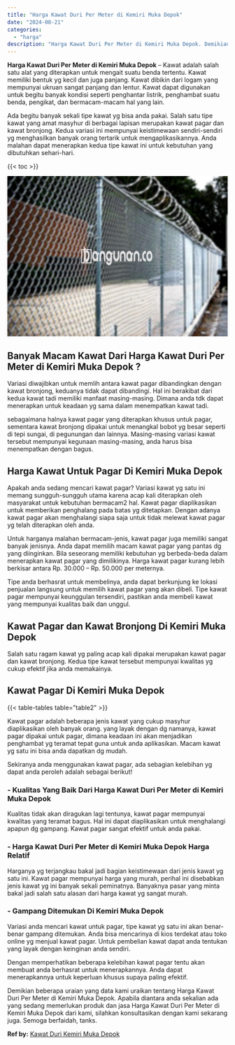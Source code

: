 ```yaml
---
title: "Harga Kawat Duri Per Meter di Kemiri Muka Depok"
date: "2024-08-21"
categories: 
  - "harga"
description: "Harga Kawat Duri Per Meter di Kemiri Muka Depok. Demikian beberapa uraian yang data kami uraikan tentang Harga Kawat Duri Per Meter di Kemiri Muka Depok. Apa..."
---
```


**Harga Kawat Duri Per Meter di Kemiri Muka Depok** – Kawat adalah salah satu alat yang diterapkan untuk mengait suatu benda tertentu. Kawat memiliki bentuk yg kecil dan juga panjang. Kawat dibikin dari logam yang mempunyai ukruan sangat panjang dan lentur. Kawat dapat digunakan untuk begitu banyak kondisi seperti penghantar listrik, penghambat suatu benda, pengikat, dan bermacam-macam hal yang lain.

Ada begitu banyak sekali tipe kawat yg bisa anda pakai. Salah satu tipe kawat yang amat masyhur di berbagai lapisan merupakan kawat pagar dan kawat bronjong. Kedua variasi ini mempunyai keistimewaan sendiri-sendiri yg menghasilkan banyak orang tertarik untuk mengaplikasikannya. Anda malahan dapat menerapkan kedua tipe kawat ini untuk kebutuhan yang dibutuhkan sehari-hari.

{{< toc >}}

![Harga Kawat Duri Per Meter di Kemiri Muka Depok](/images/jual-kawat-murah03.png)

## Banyak Macam Kawat Dari Harga Kawat Duri Per Meter di Kemiri Muka Depok ?

Variasi diwajibkan untuk memlih antara kawat pagar dibandingkan dengan kawat bronjong, keduanya tidak dapat dibandingi. Hal ini berakibat dari kedua kawat tadi memiliki manfaat masing-masing. Dimana anda tdk dapat menerapkan untuk keadaan yg sama dalam menempatkan kawat tadi.

sebagaimana halnya kawat pagar yang diterapkan khusus untuk pagar, sementara kawat bronjong dipakai untuk menangkal bobot yg besar seperti di tepi sungai, di pegunungan dan lainnya. Masing-masing variasi kawat tersebut mempunyai kegunaan masing-masing, anda harus bisa menempatkan dengan bagus.

## Harga Kawat Untuk Pagar Di Kemiri Muka Depok

Apakah anda sedang mencari kawat pagar? Variasi kawat yg satu ini memang sungguh-sungguh utama karena acap kali diterapkan oleh masyarakat untuk kebutuhan bermacam2 hal. Kawat pagar diaplikasikan untuk memberikan penghalang pada batas yg ditetapkan. Dengan adanya kawat pagar akan menghalangi siapa saja untuk tidak melewat kawat pagar yg telah diterapkan oleh anda.

Untuk harganya malahan bermacam-jenis, kawat pagar juga memiliki sangat banyak jenisnya. Anda dapat memilih macam kawat pagar yang pantas dg yang diinginkan. Bila seseorang memiliki kebutuhan yg berbeda-beda dalam menerapkan kawat pagar yang dimilikinya. Harga kawat pagar kurang lebih berkisar antara Rp. 30.000 – Rp. 50.000 per meternya.

Tipe anda berhasrat untuk membelinya, anda dapat berkunjung ke lokasi penjualan langsung untuk memilih kawat pagar yang akan dibeli. Tipe kawat pagar mempunyai keunggulan tersendiri, pastikan anda membeli kawat yang mempunyai kualitas baik dan unggul.

## Kawat Pagar dan Kawat Bronjong Di Kemiri Muka Depok

Salah satu ragam kawat yg paling acap kali dipakai merupakan kawat pagar dan kawat bronjong. Kedua tipe kawat tersebut mempunyai kwalitas yg cukup efektif jika anda memakainya.

## Kawat Pagar Di Kemiri Muka Depok

{{< table-tables table="table2" >}}

Kawat pagar adalah beberapa jenis kawat yang cukup masyhur diaplikasikan oleh banyak orang. yang layak dengan dg namanya, kawat pagar dipakai untuk pagar, dimana keadaan ini akan menjadikan penghambat yg teramat tepat guna untuk anda aplikasikan. Macam kawat yg satu ini bisa anda dapatkan dg mudah.

Sekiranya anda menggunakan kawat pagar, ada sebagian kelebihan yg dapat anda peroleh adalah sebagai berikut!

### \- Kualitas Yang Baik Dari Harga Kawat Duri Per Meter di Kemiri Muka Depok

Kualitas tidak akan diragukan lagi tentunya, kawat pagar mempunyai kwalitas yang teramat bagus. Hal ini dapat diaplikasikan untuk menghalangi apapun dg gampang. Kawat pagar sangat efektif untuk anda pakai.

### \- Harga Kawat Duri Per Meter di Kemiri Muka Depok Harga Relatif

Harganya yg terjangkau bakal jadi bagian keistimewaan dari jenis kawat yg satu ini. Kawat pagar mempunyai harga yang murah, perihal ini disebabkan jenis kawat yg ini banyak sekali peminatnya. Banyaknya pasar yang minta bakal jadi salah satu alasan dari harga kawat yg sangat murah.

### \- Gampang Ditemukan Di Kemiri Muka Depok

Variasi anda mencari kawat untuk pagar, tipe kawat yg satu ini akan benar-benar gampang ditemukan. Anda bisa mencarinya di kios terdekat atau toko online yg menjual kawat pagar. Untuk pembelian kawat dapat anda tentukan yang layak dengan keinginan anda sendiri.

Dengan memperhatikan beberapa kelebihan kawat pagar tentu akan membuat anda berhasrat untuk menerapkannya. Anda dapat menerapkannya untuk keperluan khusus supaya paling efektif.

Demikian beberapa uraian yang data kami uraikan tentang Harga Kawat Duri Per Meter di Kemiri Muka Depok. Apabila diantara anda sekalian ada yang sedang memerlukan produk dan jasa Harga Kawat Duri Per Meter di Kemiri Muka Depok dari kami, silahkan konsultasikan dengan kami sekarang juga. Semoga berfaidah, tanks.

**Ref by:** [Kawat Duri Kemiri Muka Depok](https://id.wikipedia.org/wiki/Kawat)
